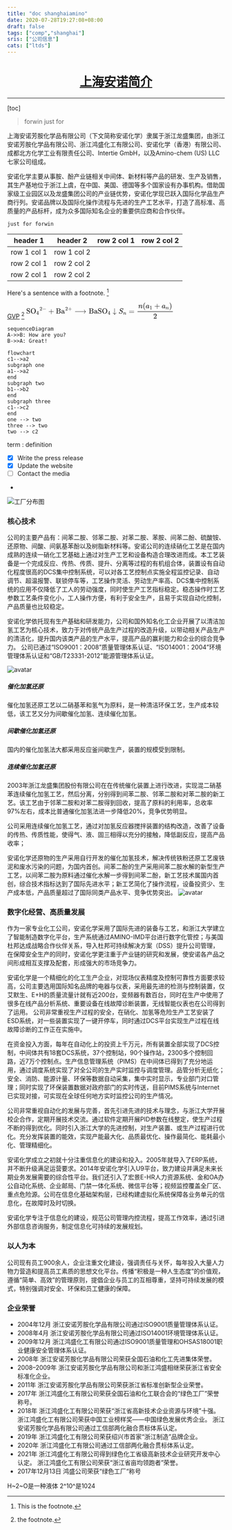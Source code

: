 ```yaml
---
title: "doc shanghaiamino"
date: 2020-07-28T19:27:08+08:00
draft: false
tags: ["comp","shanghai"]
sris: ["公司信息"]
cats: ["ltds"]
---
```


# <center>[上海安诺简介](https://www.amino-chem.cn/)</center>
-------------------------------------------------------

[toc]

> forwin
just
for 



上海安诺芳胺化学品有限公司（下文简称安诺化学）隶属于浙江龙盛集团，由浙江安诺芳胺化学品有限公司、浙江鸿盛化工有限公司、安诺化学（香港）有限公司、成都北方化学工业有限责任公司、Intertie GmbH，以及Amino-chem (US) LLC七家公司组成。

安诺化学主要从事胺、酚产业链相关中间体、新材料等产品的研发、生产及销售，其生产基地位于浙江上虞，在中国、美国、德国等多个国家设有办事机构。借助国家级工业园区以及龙盛集团公司的产业链优势，安诺化学现已跃入国际化学品生产商行列。安诺品牌以及国际化操作流程与先进的生产工艺水平，打造了高标准、高质量的产品标杆，成为众多国际知名企业的重要供应商和合作伙伴。

`just for forwin`

| header 1    | header 2    | row 2 col 1 | row 2 col 2 |
| ----------- | ----------- | ----------- | ----------- |
| row 1 col 1 | row 1 col 2 |
| row 2 col 1 | row 2 col 2 |
| row 2 col 1 | row 2 col 2 |


Here's a sentence with a footnote. [^1]


[GVP](https://gitee.com/gvp "test") [^2]
<svg xmlns="http://www.w3.org/2000/svg" width="44.727ex" height="4.855ex" viewBox="0 -1460 19769.5 2146" xmlns:xlink="http://www.w3.org/1999/xlink" aria-hidden="true" style=""><defs><path id="MJX-4-TEX-N-53" d="M55 507Q55 590 112 647T243 704H257Q342 704 405 641L426 672Q431 679 436 687T446 700L449 704Q450 704 453 704T459 705H463Q466 705 472 699V462L466 456H448Q437 456 435 459T430 479Q413 605 329 646Q292 662 254 662Q201 662 168 626T135 542Q135 508 152 480T200 435Q210 431 286 412T370 389Q427 367 463 314T500 191Q500 110 448 45T301 -21Q245 -21 201 -4T140 27L122 41Q118 36 107 21T87 -7T78 -21Q76 -22 68 -22H64Q61 -22 55 -16V101Q55 220 56 222Q58 227 76 227H89Q95 221 95 214Q95 182 105 151T139 90T205 42T305 24Q352 24 386 62T420 155Q420 198 398 233T340 281Q284 295 266 300Q261 301 239 306T206 314T174 325T141 343T112 367T85 402Q55 451 55 507Z"></path><path id="MJX-4-TEX-N-4F" d="M56 340Q56 423 86 494T164 610T270 680T388 705Q521 705 621 601T722 341Q722 260 693 191T617 75T510 4T388 -22T267 3T160 74T85 189T56 340ZM467 647Q426 665 388 665Q360 665 331 654T269 620T213 549T179 439Q174 411 174 354Q174 144 277 61Q327 20 385 20H389H391Q474 20 537 99Q603 188 603 354Q603 411 598 439Q577 592 467 647Z"></path><path id="MJX-4-TEX-N-34" d="M462 0Q444 3 333 3Q217 3 199 0H190V46H221Q241 46 248 46T265 48T279 53T286 61Q287 63 287 115V165H28V211L179 442Q332 674 334 675Q336 677 355 677H373L379 671V211H471V165H379V114Q379 73 379 66T385 54Q393 47 442 46H471V0H462ZM293 211V545L74 212L183 211H293Z"></path><path id="MJX-4-TEX-N-32" d="M109 429Q82 429 66 447T50 491Q50 562 103 614T235 666Q326 666 387 610T449 465Q449 422 429 383T381 315T301 241Q265 210 201 149L142 93L218 92Q375 92 385 97Q392 99 409 186V189H449V186Q448 183 436 95T421 3V0H50V19V31Q50 38 56 46T86 81Q115 113 136 137Q145 147 170 174T204 211T233 244T261 278T284 308T305 340T320 369T333 401T340 431T343 464Q343 527 309 573T212 619Q179 619 154 602T119 569T109 550Q109 549 114 549Q132 549 151 535T170 489Q170 464 154 447T109 429Z"></path><path id="MJX-4-TEX-N-2212" d="M84 237T84 250T98 270H679Q694 262 694 250T679 230H98Q84 237 84 250Z"></path><path id="MJX-4-TEX-N-2B" d="M56 237T56 250T70 270H369V420L370 570Q380 583 389 583Q402 583 409 568V270H707Q722 262 722 250T707 230H409V-68Q401 -82 391 -82H389H387Q375 -82 369 -68V230H70Q56 237 56 250Z"></path><path id="MJX-4-TEX-N-42" d="M131 622Q124 629 120 631T104 634T61 637H28V683H229H267H346Q423 683 459 678T531 651Q574 627 599 590T624 512Q624 461 583 419T476 360L466 357Q539 348 595 302T651 187Q651 119 600 67T469 3Q456 1 242 0H28V46H61Q103 47 112 49T131 61V622ZM511 513Q511 560 485 594T416 636Q415 636 403 636T371 636T333 637Q266 637 251 636T232 628Q229 624 229 499V374H312L396 375L406 377Q410 378 417 380T442 393T474 417T499 456T511 513ZM537 188Q537 239 509 282T430 336L329 337H229V200V116Q229 57 234 52Q240 47 334 47H383Q425 47 443 53Q486 67 511 104T537 188Z"></path><path id="MJX-4-TEX-N-61" d="M137 305T115 305T78 320T63 359Q63 394 97 421T218 448Q291 448 336 416T396 340Q401 326 401 309T402 194V124Q402 76 407 58T428 40Q443 40 448 56T453 109V145H493V106Q492 66 490 59Q481 29 455 12T400 -6T353 12T329 54V58L327 55Q325 52 322 49T314 40T302 29T287 17T269 6T247 -2T221 -8T190 -11Q130 -11 82 20T34 107Q34 128 41 147T68 188T116 225T194 253T304 268H318V290Q318 324 312 340Q290 411 215 411Q197 411 181 410T156 406T148 403Q170 388 170 359Q170 334 154 320ZM126 106Q126 75 150 51T209 26Q247 26 276 49T315 109Q317 116 318 175Q318 233 317 233Q309 233 296 232T251 223T193 203T147 166T126 106Z"></path><path id="MJX-4-TEX-N-27F6" d="M84 237T84 250T98 270H1444Q1328 357 1301 493Q1301 494 1301 496T1300 499Q1300 511 1317 511H1320Q1329 511 1332 510T1338 506T1341 497T1344 481T1352 456Q1374 389 1425 336T1544 261Q1553 258 1553 250Q1553 244 1548 241T1524 231T1486 212Q1445 186 1415 152T1370 85T1349 35T1341 4Q1339 -6 1336 -8T1320 -11Q1300 -11 1300 0Q1300 7 1305 25Q1337 151 1444 230H98Q84 237 84 250Z"></path><path id="MJX-4-TEX-N-2193" d="M473 86Q483 86 483 67Q483 63 483 61T483 56T481 53T480 50T478 48T474 47T470 46T464 44Q428 35 391 14T316 -55T264 -168Q264 -170 263 -173T262 -180T261 -184Q259 -194 251 -194Q242 -194 238 -176T221 -121T180 -49Q169 -34 155 -21T125 2T95 20T67 33T44 42T27 47L21 49Q17 53 17 67Q17 87 28 87Q33 87 42 84Q158 52 223 -45L230 -55V312Q230 391 230 482T229 591Q229 662 231 676T243 693Q244 694 251 694Q264 692 270 679V-55L277 -45Q307 1 353 33T430 76T473 86Z"></path><path id="MJX-4-TEX-I-1D446" d="M308 24Q367 24 416 76T466 197Q466 260 414 284Q308 311 278 321T236 341Q176 383 176 462Q176 523 208 573T273 648Q302 673 343 688T407 704H418H425Q521 704 564 640Q565 640 577 653T603 682T623 704Q624 704 627 704T632 705Q645 705 645 698T617 577T585 459T569 456Q549 456 549 465Q549 471 550 475Q550 478 551 494T553 520Q553 554 544 579T526 616T501 641Q465 662 419 662Q362 662 313 616T263 510Q263 480 278 458T319 427Q323 425 389 408T456 390Q490 379 522 342T554 242Q554 216 546 186Q541 164 528 137T492 78T426 18T332 -20Q320 -22 298 -22Q199 -22 144 33L134 44L106 13Q83 -14 78 -18T65 -22Q52 -22 52 -14Q52 -11 110 221Q112 227 130 227H143Q149 221 149 216Q149 214 148 207T144 186T142 153Q144 114 160 87T203 47T255 29T308 24Z"></path><path id="MJX-4-TEX-I-1D45B" d="M21 287Q22 293 24 303T36 341T56 388T89 425T135 442Q171 442 195 424T225 390T231 369Q231 367 232 367L243 378Q304 442 382 442Q436 442 469 415T503 336T465 179T427 52Q427 26 444 26Q450 26 453 27Q482 32 505 65T540 145Q542 153 560 153Q580 153 580 145Q580 144 576 130Q568 101 554 73T508 17T439 -10Q392 -10 371 17T350 73Q350 92 386 193T423 345Q423 404 379 404H374Q288 404 229 303L222 291L189 157Q156 26 151 16Q138 -11 108 -11Q95 -11 87 -5T76 7T74 17Q74 30 112 180T152 343Q153 348 153 366Q153 405 129 405Q91 405 66 305Q60 285 60 284Q58 278 41 278H27Q21 284 21 287Z"></path><path id="MJX-4-TEX-N-3D" d="M56 347Q56 360 70 367H707Q722 359 722 347Q722 336 708 328L390 327H72Q56 332 56 347ZM56 153Q56 168 72 173H708Q722 163 722 153Q722 140 707 133H70Q56 140 56 153Z"></path><path id="MJX-4-TEX-N-28" d="M94 250Q94 319 104 381T127 488T164 576T202 643T244 695T277 729T302 750H315H319Q333 750 333 741Q333 738 316 720T275 667T226 581T184 443T167 250T184 58T225 -81T274 -167T316 -220T333 -241Q333 -250 318 -250H315H302L274 -226Q180 -141 137 -14T94 250Z"></path><path id="MJX-4-TEX-I-1D44E" d="M33 157Q33 258 109 349T280 441Q331 441 370 392Q386 422 416 422Q429 422 439 414T449 394Q449 381 412 234T374 68Q374 43 381 35T402 26Q411 27 422 35Q443 55 463 131Q469 151 473 152Q475 153 483 153H487Q506 153 506 144Q506 138 501 117T481 63T449 13Q436 0 417 -8Q409 -10 393 -10Q359 -10 336 5T306 36L300 51Q299 52 296 50Q294 48 292 46Q233 -10 172 -10Q117 -10 75 30T33 157ZM351 328Q351 334 346 350T323 385T277 405Q242 405 210 374T160 293Q131 214 119 129Q119 126 119 118T118 106Q118 61 136 44T179 26Q217 26 254 59T298 110Q300 114 325 217T351 328Z"></path><path id="MJX-4-TEX-N-31" d="M213 578L200 573Q186 568 160 563T102 556H83V602H102Q149 604 189 617T245 641T273 663Q275 666 285 666Q294 666 302 660V361L303 61Q310 54 315 52T339 48T401 46H427V0H416Q395 3 257 3Q121 3 100 0H88V46H114Q136 46 152 46T177 47T193 50T201 52T207 57T213 61V578Z"></path><path id="MJX-4-TEX-N-29" d="M60 749L64 750Q69 750 74 750H86L114 726Q208 641 251 514T294 250Q294 182 284 119T261 12T224 -76T186 -143T145 -194T113 -227T90 -246Q87 -249 86 -250H74Q66 -250 63 -250T58 -247T55 -238Q56 -237 66 -225Q221 -64 221 250T66 725Q56 737 55 738Q55 746 60 749Z"></path></defs><g stroke="currentColor" fill="currentColor" stroke-width="0" transform="matrix(1 0 0 -1 0 0)"><g data-mml-node="math"><g data-mml-node="TeXAtom" data-mjx-texclass="ORD"><g data-mml-node="TeXAtom" data-mjx-texclass="ORD"><g data-mml-node="mi"><use xlink:href="#MJX-4-TEX-N-53"></use></g><g data-mml-node="mi" transform="translate(556, 0)"><use xlink:href="#MJX-4-TEX-N-4F"></use></g></g><g data-mml-node="msub" transform="translate(1334, 0)"><g data-mml-node="TeXAtom" data-mjx-texclass="ORD"><g data-mml-node="TeXAtom" data-mjx-texclass="ORD"><g data-mml-node="mpadded"><g data-mml-node="mphantom"></g></g></g></g><g data-mml-node="TeXAtom" transform="translate(0, -150) scale(0.707)" data-mjx-texclass="ORD"><g data-mml-node="TeXAtom" data-mjx-texclass="ORD"><g data-mml-node="mpadded"><g data-mml-node="mn"><use xlink:href="#MJX-4-TEX-N-34"></use></g></g></g></g></g><g data-mml-node="msup" transform="translate(1737.6, 0)"><g data-mml-node="TeXAtom" data-mjx-texclass="ORD"><g data-mml-node="TeXAtom" data-mjx-texclass="ORD"><g data-mml-node="mpadded"><g data-mml-node="mphantom"></g></g></g></g><g data-mml-node="TeXAtom" transform="translate(51.2, 413) scale(0.707)" data-mjx-texclass="ORD"><g data-mml-node="mn"><use xlink:href="#MJX-4-TEX-N-32"></use></g><g data-mml-node="mo" transform="translate(500, 0)"><use xlink:href="#MJX-4-TEX-N-2212"></use></g></g></g><g data-mml-node="TeXAtom" data-mjx-texclass="ORD" transform="translate(2742.4, 0)"></g><g data-mml-node="mo" transform="translate(2964.7, 0)"><use xlink:href="#MJX-4-TEX-N-2B"></use></g><g data-mml-node="TeXAtom" data-mjx-texclass="ORD" transform="translate(3964.9, 0)"></g><g data-mml-node="TeXAtom" data-mjx-texclass="ORD" transform="translate(3964.9, 0)"><g data-mml-node="mi"><use xlink:href="#MJX-4-TEX-N-42"></use></g><g data-mml-node="mi" transform="translate(708, 0)"><use xlink:href="#MJX-4-TEX-N-61"></use></g></g><g data-mml-node="msup" transform="translate(5172.9, 0)"><g data-mml-node="TeXAtom" data-mjx-texclass="ORD"><g data-mml-node="TeXAtom" data-mjx-texclass="ORD"><g data-mml-node="mpadded"><g data-mml-node="mphantom"></g></g></g></g><g data-mml-node="TeXAtom" transform="translate(51.2, 413) scale(0.707)" data-mjx-texclass="ORD"><g data-mml-node="mn"><use xlink:href="#MJX-4-TEX-N-32"></use></g><g data-mml-node="mo" transform="translate(500, 0)"><use xlink:href="#MJX-4-TEX-N-2B"></use></g></g></g><g data-mml-node="TeXAtom" data-mjx-texclass="ORD" transform="translate(6177.8, 0)"></g><g data-mml-node="TeXAtom" data-mjx-texclass="REL" transform="translate(6455.5, 0)"><g data-mml-node="mo"><use xlink:href="#MJX-4-TEX-N-27F6"></use></g></g><g data-mml-node="TeXAtom" data-mjx-texclass="ORD" transform="translate(8371.3, 0)"></g><g data-mml-node="TeXAtom" data-mjx-texclass="ORD" transform="translate(8371.3, 0)"><g data-mml-node="mi"><use xlink:href="#MJX-4-TEX-N-42"></use></g><g data-mml-node="mi" transform="translate(708, 0)"><use xlink:href="#MJX-4-TEX-N-61"></use></g><g data-mml-node="mi" transform="translate(1208, 0)"><use xlink:href="#MJX-4-TEX-N-53"></use></g><g data-mml-node="mi" transform="translate(1764, 0)"><use xlink:href="#MJX-4-TEX-N-4F"></use></g></g><g data-mml-node="msub" transform="translate(10913.3, 0)"><g data-mml-node="TeXAtom" data-mjx-texclass="ORD"><g data-mml-node="TeXAtom" data-mjx-texclass="ORD"><g data-mml-node="mpadded"><g data-mml-node="mphantom"></g></g></g></g><g data-mml-node="TeXAtom" transform="translate(0, -150) scale(0.707)" data-mjx-texclass="ORD"><g data-mml-node="TeXAtom" data-mjx-texclass="ORD"><g data-mml-node="mpadded"><g data-mml-node="mn"><use xlink:href="#MJX-4-TEX-N-34"></use></g></g></g></g></g><g data-mml-node="mo" transform="translate(11594.6, 0)"><use xlink:href="#MJX-4-TEX-N-2193"></use></g><g data-mml-node="TeXAtom" data-mjx-texclass="ORD" transform="translate(12372.4, 0)"></g></g><g data-mml-node="msub" transform="translate(12372.4, 0)"><g data-mml-node="mi"><use xlink:href="#MJX-4-TEX-I-1D446"></use></g><g data-mml-node="TeXAtom" transform="translate(613, -150) scale(0.707)" data-mjx-texclass="ORD"><g data-mml-node="mi"><use xlink:href="#MJX-4-TEX-I-1D45B"></use></g></g></g><g data-mml-node="mo" transform="translate(13737.5, 0)"><use xlink:href="#MJX-4-TEX-N-3D"></use></g><g data-mml-node="mfrac" transform="translate(14793.2, 0)"><g data-mml-node="mrow" transform="translate(220, 710)"><g data-mml-node="mi"><use xlink:href="#MJX-4-TEX-I-1D45B"></use></g><g data-mml-node="mrow" transform="translate(600, 0)"><g data-mml-node="mo"><use xlink:href="#MJX-4-TEX-N-28"></use></g><g data-mml-node="msub" transform="translate(389, 0)"><g data-mml-node="mi"><use xlink:href="#MJX-4-TEX-I-1D44E"></use></g><g data-mml-node="TeXAtom" transform="translate(529, -150) scale(0.707)" data-mjx-texclass="ORD"><g data-mml-node="mn"><use xlink:href="#MJX-4-TEX-N-31"></use></g></g></g><g data-mml-node="mo" transform="translate(1543.8, 0)"><use xlink:href="#MJX-4-TEX-N-2B"></use></g><g data-mml-node="msub" transform="translate(2544, 0)"><g data-mml-node="mi"><use xlink:href="#MJX-4-TEX-I-1D44E"></use></g><g data-mml-node="TeXAtom" transform="translate(529, -150) scale(0.707)" data-mjx-texclass="ORD"><g data-mml-node="mi"><use xlink:href="#MJX-4-TEX-I-1D45B"></use></g></g></g><g data-mml-node="mo" transform="translate(3547.3, 0)"><use xlink:href="#MJX-4-TEX-N-29"></use></g></g></g><g data-mml-node="mn" transform="translate(2238.1, -686)"><use xlink:href="#MJX-4-TEX-N-32"></use></g><rect width="4736.3" height="60" x="120" y="220"></rect></g></g></g></svg>

```mermaid
sequenceDiagram
A->>B: How are you?
B->>A: Great!
```

```mermaid
flowchart 
c1-->a2
subgraph one
a1-->a2
end
subgraph two
b1-->b2
end
subgraph three
c1-->c2
end
one --> two
three --> two
two --> c2 
```



term
: definition

- [x] Write the press release
- [x] Update the website
- [ ] Contact the media
- 



![工厂分布图](https://www.amino-chem.cn/assets/img/adapt-desktop/global.jpg)

### 核心技术

公司的主要产品有：间苯二胺、邻苯二胺、对苯二胺、苯胺、间苯二酚、硫酸铵、还原物、间酸、间氨基苯酚以及树脂新材料等。安诺公司的连续硝化工艺是在国内成熟的连续一硝化工艺基础上通过对生产工艺和设备构造合理改进而成。本工艺装备是一个完成反应、传热、传质、提升、分离等过程的有机组合体，装置设有自动化程度很高的DCS集中控制系统，可以对各工艺控制点实施全程监控记录、自动调节、超温报警、联锁停车等，工艺操作灵活、劳动生产率高、DCS集中控制系统的应用不仅降低了工人的劳动强度，同时使生产工艺指标稳定。稳态操作时工艺参数工艺条件变化小，工人操作方便，有利于安全生产，且易于实现自动化控制，产品质量也比较稳定。

安诺化学依托现有生产基础和研发能力，公司和国外知名化工企业开展了以清洁加氢工艺为核心技术，致力于对传统产品生产过程的改造升级，以带动相关产品生产的清洁化，提升国内该类产品的生产水平，提高产品的赢利能力和企业的综合竞争力。
公司已通过“ISO9001：2008”质量管理体系认证、“ISO14001：2004”环境管理体系认证和“GB/T23331-2012”能源管理体系认证。

![avatar](https://www.amino-chem.cn/assets/img/production/product-chain.png)

##### 催化加氢还原
催化加氢还原工艺以二硝基苯和氢气为原料，是一种清洁环保工艺，生产成本较低，该工艺又分为间歇催化加氢、连续催化加氢。
##### 间歇催化加氢还原
国内的催化加氢法大都采用反应釜间歇生产，装置的规模受到限制。

##### 连续催化加氢还原
2003年浙江龙盛集团股份有限公司在在传统催化装置上进行改进，实现混二硝基苯连续催化加氢工艺，然后分离，分别得到间苯二胺、邻苯二胺和对苯二胺的新工艺。该工艺由于邻苯二胺和对苯二胺得到回收，提高了原料的利用率，总收率97%左右，成本比普通催化加氢法进一步降低20%，竞争优势明显。

公司采用连续催化加氢工艺，通过对加氢反应器搅拌装置的结构改造，改善了设备的传热、传质性能，使得气、液、固三相得以充分的接触，降低副反应，提高产品收率；

安诺化学还原物的生产采用自行开发的催化加氢技术，解决传统铁粉还原工艺废铁泥和废水污染的问题，为国内首创。间苯二酚的生产采用间苯二胺水解的新型生产工艺，以间苯二胺为原料通过催化水解一步得到间苯二酚，新工艺技术属国内首创，综合技术指标达到了国际先进水平；新工艺简化了操作流程，设备投资少、生产成本低，产品质量超过了国际同类产品水平、竞争优势突出。
![avatar](https://www.amino-chem.cn/assets/img/production/aerial2.jpg)

### 数字化经营、高质量发展
作为一家专业化工公司，安诺化学采用了国际先进的装备与工艺，和浙江大学建立了智能制造数字化平台，生产系统通过AMINO-IMD平台进行数字化管控；与美国杜邦达成战略合作伙伴关系，导入杜邦可持续解决方案（DSS）提升公司管理，在保障安全生产的同时，安诺化学更注重于产业链的研究和发展，使安诺各产品之间形成相互支撑及配套，形成强大的市场竞争力。

安诺化学是一个精细化的化工生产企业，对现场仪表精度及控制可靠性方面要求较高，公司主要选用国际知名品牌的电器与仪表，采用最先进的检测与控制装置，仅艾默生、E+H的质量流量计就有近200台，变频器有数百台，同时在生产中使用了很多在线产品分析系统、重要设备在线故障诊断装置，无线智能仪表也在公司得到了运用。
公司非常重视生产过程的安全，在硝化、加氢等危险生产工艺安装了ESD系统，对一些装置实现了一键开停车，同时通过DCS平台实现生产过程在线故障诊断的工作正在实施中。

在资金投入方面，每年在自动化上的投资上千万元，所有装置全部实现了DCS控制，中间体共有18套DCS系统，37个控制站，90个操作站，2300多个控制回路，近7万个控制点。生产信息管理系统（PIMS）在中间体已得到了充分地运用，通过调度系统实现了对全公司的生产实时监控与调度管理。品管分析无纸化；安全、消防、能源计量、环保等数据自动采集，集中实时显示，专业部门对口管理；同时实现了环保装置数据对政府部门的实时传送，目前PIMS系统与Internet已实现对接，可实现在全球任何地方实时监控公司的生产情况。

公司非常重视自动化的发展与完善，首先引进先进的技术与理念，与浙江大学开展校企合作，定期开展技术交流。通过软件定期开展PID参数在线整定，使生产过程不断的得到优化。同时引入浙江大学的先进控制，对生产装置、或生产过程进行优化。充分发挥装置的能效，实现产能最大化、品质最优化、操作最简化、能耗最小化、管理精细化。

安诺化学成立之初就十分注重信息化的建设和投入。2005年就导入了ERP系统，并不断升级满足运营要求。2014年安诺化学引入U9平台，致力建设并满足未来长期业务发展需要的综合性平台。我们还引入了宏景E-HR人力资源系统、金和OA办公自动化系统、企业邮局、门禁一体化系统、微信平台等；视频监控覆盖全厂区、重点危险源。公司在信息化基础架构层，已经构建虚拟化系统保障各业务单元的信息化，在故障时及时切换。

安诺化学专注于信息化的建设，规范公司管理内控流程，提高工作效率，通过引进外部信息咨询服务，制定信息化可持续的发展规划。



### 以人为本
公司现有员工900余人，企业注重文化建设，强调责任与关怀，每年投入大量人力物力营造和提高员工素质的思想文化平台。传播“积极是一种人生态度”的价值观，遵循“简单、高效”的管理原则，提倡企业与员工的互相尊重，坚持可持续发展的模式，特别强调对安全、环保和员工健康的保障。

### 企业荣誉
 - 2004年12月  浙江安诺芳胺化学品有限公司通过ISO9001质量管理体系认证。
 - 2008年4月  浙江安诺芳胺化学品有限公司通过ISO14001环境管理体系认证。
 - 2009年12月 浙江鸿盛化工有限公司通过ISO9001质量管理和OHSAS18001职业健康安全管理体系认证。
 - 2008年 浙江安诺芳胺化学品有限公司荣获全国石油和化工先进集体荣誉。
 - 2008–2009年 浙江安诺芳胺化学品有限公司和浙江鸿盛相继荣获浙江省安全标准化企业。
 - 2011年 浙江安诺芳胺化学品有限公司荣获浙江省标准创新型企业荣誉。
 - 2017年 浙江鸿盛化工有限公司荣获全国石油和化工联合会的“绿色工厂”荣誉称号。
 - 2018年 浙江鸿盛化工有限公司荣获“浙江省高新技术企业资源与环境”十强。
  浙江鸿盛化工有限公司荣获中国工业榜样奖——中国绿色发展优秀企业。
  浙江安诺芳胺化学品有限公司通过工信部两化融合贯标体系认定。
 - 2019年 浙江鸿盛化工有限公司荣获绍兴市首家“浙江制造”品牌企业。
 - 2020年 浙江鸿盛化工有限公司通过工信部两化融合贯标体系认定。
 - 2021年 浙江鸿盛化工有限公司得到绿色化工省级高新技术企业研究开发中心认定。
  浙江鸿盛化工有限公司荣获“浙江省亩均领跑者”荣誉。
 - 2017年12月13日 鸿盛公司荣获“绿色工厂“称号

H~2~O是一种液体
2^10^是1024

[^1]: This is the footnote.
[^2]: the footnote.
